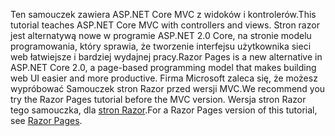<span data-ttu-id="e61fb-101">Ten samouczek zawiera ASP.NET Core MVC z widoków i kontrolerów.</span><span class="sxs-lookup"><span data-stu-id="e61fb-101">This tutorial teaches ASP.NET Core MVC with controllers and views.</span></span> <span data-ttu-id="e61fb-102">Stron razor jest alternatywą nowe w programie ASP.NET 2.0 Core, na stronie modelu programowania, który sprawia, że tworzenie interfejsu użytkownika sieci web łatwiejsze i bardziej wydajnej pracy.</span><span class="sxs-lookup"><span data-stu-id="e61fb-102">Razor Pages is a new alternative in ASP.NET Core 2.0, a page-based programming model that makes building web UI easier and more productive.</span></span> <span data-ttu-id="e61fb-103">Firma Microsoft zaleca się, że możesz wypróbować Samouczek stron Razor przed wersji MVC.</span><span class="sxs-lookup"><span data-stu-id="e61fb-103">We recommend you try the Razor Pages tutorial before the MVC version.</span></span> <span data-ttu-id="e61fb-104">Wersja stron Razor tego samouczka, dla [stron Razor](xref:mvc/razor-pages/index).</span><span class="sxs-lookup"><span data-stu-id="e61fb-104">For a Razor Pages version of this tutorial, see [Razor Pages](xref:mvc/razor-pages/index).</span></span> 
